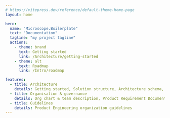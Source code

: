 ```yaml
---
# https://vitepress.dev/reference/default-theme-home-page
layout: home

hero:
  name: "Microscope.Boilerplate"
  text: "Documentation"
  tagline: "my project tagline"
  actions:
    - theme: brand
      text: Getting started
      link: /Architecture/getting-started
    - theme: alt
      text: Roadmap
      link: /Intro/roadmap

features:
  - title: Architecture
    details: Getting started, Solution structure, Architecture schema, Technology matrix
  - title: Organisation & governance
    details: Org chart & team description, Product Requirement Document, Architecture Decision Record, Product Increment weekly meeting
  - title: Guidelines
    details: Product Engineering organization guidelines
---
```

